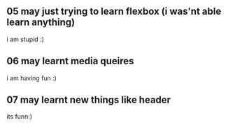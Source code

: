 ## 05 may just trying to learn flexbox (i was'nt able learn anything)
i am stupid :)
## 06 may learnt media queires
i am having fun :)
## 07 may learnt new things like header 
its funn:)
